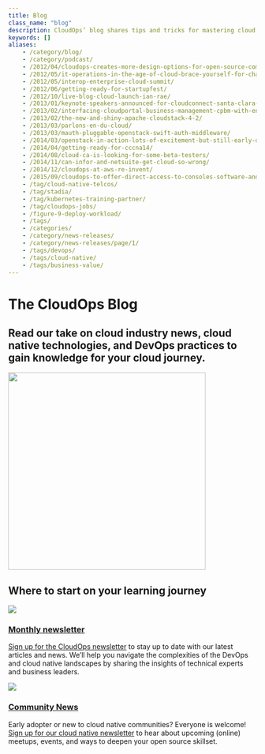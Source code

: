 ```yaml
---
title: Blog
class_name: "blog"
description: CloudOps’ blog shares tips and tricks for mastering cloud operations with cloud native, DevOps, and SRE tools and practices.
keywords: []
aliases:
    - /category/blog/
    - /category/podcast/  
    - /2012/04/cloudops-creates-more-design-options-for-open-source-communities-with-new-middleware-montreal-quebec-april-17-2012-today-at-the-openstack-design-summit-and-conference-in-san-francisco-ca/
    - /2012/05/it-operations-in-the-age-of-cloud-brace-yourself-for-change/
    - /2012/05/interop-enterprise-cloud-summit/ 
    - /2012/06/getting-ready-for-startupfest/
    - /2012/10/live-blog-cloud-launch-ian-rae/
    - /2013/01/keynote-speakers-announced-for-cloudconnect-santa-clara-2013/
    - /2013/02/interfacing-cloudportal-business-management-cpbm-with-enterprise-level-authentication/
    - /2013/02/the-new-and-shiny-apache-cloudstack-4-2/
    - /2013/03/parlons-en-du-cloud/
    - /2013/03/mauth-pluggable-openstack-swift-auth-middleware/
    - /2014/03/openstack-in-action-lots-of-excitement-but-still-early-days/
    - /2014/04/getting-ready-for-cccna14/
    - /2014/08/cloud-ca-is-looking-for-some-beta-testers/
    - /2014/11/can-infor-and-netsuite-get-cloud-so-wrong/
    - /2014/12/cloudops-at-aws-re-invent/
    - /2015/09/cloudops-to-offer-direct-access-to-consoles-software-and-interconnection-platform/
    - /tag/cloud-native-telcos/
    - /tag/stadia/
    - /tag/kubernetes-training-partner/
    - /tag/cloudops-jobs/
    - /figure-9-deploy-workload/
    - /tags/
    - /categories/
    - /category/news-releases/
    - /category/news-releases/page/1/
    - /tags/devops/
    - /tags/cloud-native/
    - /tags/business-value/
---
```


<div class="blog-main">
        <!-- hero -->  
    <div class="hero jumbotron jumbotron-fluid">
        <div class="container-fluid">
            <div class="row">
                <div class="col-xl-5 offset-xl-2 col-lg-7 offset-lg-1 col-md-10 offset-md-1 col-sm-10 offset-sm-1 col-xs-12">
                        <h1 class="display-4">The CloudOps Blog</h1>
                </div>
            </div>
            <div class="row">
                <div class="col-xl-5 offset-xl-2 col-lg-5 offset-lg-1 col-md-10 offset-md-1 col-sm-10 offset-sm-1 col-xs-12">
                        <h2>Read our take on cloud industry news, cloud native technologies, and DevOps practices to gain knowledge for your cloud journey.</h2>
                </div>
                <div class="hero-image-container col-xl-3 offset-xl-0 col-lg-2 offset-lg-0 col-md-10 offset-md-1 col-sm-10 offset-sm-1 col-xs-12">
                    <img src="/images/blog-landing.svg" width="400px">
                </div>
            </div>
        </div>
        </div>
        <div class="blog-classifications">
        <div class="row no-gutters">
            <div class="col-xl-8 offset-xl-2 col-lg-10 offset-lg-1 col-md-12 col-sm-12 col-xs-12">
                <h2>Where to start on your learning journey</h2>
                <div class="row no-gutters">
                    <div class="col-xl-6  col-lg-6 col-md-6 col-sm-12 col-xs-12">
                        <img src="/images/blog-posts.svg">
                        <a href="/blog"><h3>Monthly newsletter</h3></a>
                        <p><a href="/newsletter-signup">Sign up for the CloudOps newsletter</a>  to stay up to date with our latest articles and news. We’ll help you navigate the complexities of the DevOps and cloud native landscapes by sharing the insights of technical experts and business leaders.</p>
                    </div>
                    <div class="col-xl-6 col-lg-6 col-md-6 col-sm-12 col-xs-12">
                        <img src="/images/community-news.svg">
                        <a href="/blog/community-news"><h3>Community News</h3></a>
                        <p>Early adopter or new to cloud native communities? Everyone is welcome! <a href="/community-newsletter-signup">Sign up for our cloud native newsletter</a> to hear about upcoming (online) meetups, events, and ways to deepen your open source skillset.</p>
                    </div>
                </div>
            </div>
        </div>
    </div>